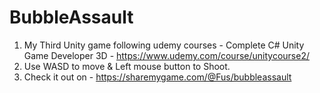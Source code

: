 ﻿# BubbleAssault
1) My Third Unity game following udemy courses - Complete C# Unity Game Developer 3D - https://www.udemy.com/course/unitycourse2/
2) Use  WASD to move & Left mouse button to Shoot.
3) Check it out on - https://sharemygame.com/@Fus/bubbleassault
